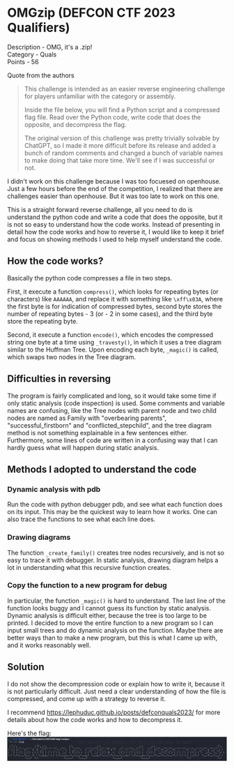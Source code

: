 # OMGzip (DEFCON CTF 2023 Qualifiers)

Description - OMG, it's a .zip!  
Category - Quals  
Points - 56  

Quote from the authors
> This challenge is intended as an easier reverse engineering challenge for players unfamiliar with the category or assembly.
> 
> Inside the file below, you will find a Python script and a compressed flag file. Read over the Python code, write code that does the opposite, and decompress the flag.
> 
> The original version of this challenge was pretty trivially solvable by ChatGPT, so I made it more difficult before its release and added a bunch of random comments and changed a bunch of variable names to make doing that take more time. We'll see if I was successful or not.

I didn't work on this challenge because I was too focuesed on openhouse. Just a few hours before the end of the competition, I realized that there are challenges
easier than openhouse. But it was too late to work on this one.

This is a straight forward reverse challenge, all you need to do is understand the python code and write a code that does the opposite,
but it is not so easy to understand how the code works. Instead of presenting in detail how the code works and how to reverse it,
I would like to keep it brief and focus on showing methods I used to help myself understand the code.

## How the code works?

Basically the python code compresses a file in two steps.

First, it execute a function `compress()`, which looks for repeating bytes (or characters) like `AAAAAA`, and replace it with something like `\xff\x03A`, where the first byte is for indication of compressed
bytes, second byte stores the number of repeating bytes - 3 (or - 2 in some cases), and the third byte store the repeating byte.

Second, it execute a function `encode()`, which encodes the compressed string one byte at a time using `_travesty()`,
in which it uses a tree diagram similar to the Huffman Tree.
Upon encoding each byte, `_magic()` is called, which swaps two nodes in the Tree diagram.

## Difficulties in reversing

The program is fairly complicated and long, so it would take some time if only static analysis (code inspection) is used.
Some comments and variable names are confusing, like the Tree nodes with parent node and two child nodes are named as Family with "overbearing parents",
"successful_firstborn" and "conflicted_stepchild",
and the tree diagram method is not something explainable in a few sentences either.
Furthermore, some lines of code are written in a confusing way that I can hardly guess what will happen during static analysis.

## Methods I adopted to understand the code

### Dynamic analysis with pdb
Run the code with python debugger pdb, and see what each function does on its input. This may be the quickest way to learn how it works.
One can also trace the functions to see what each line does.

### Drawing diagrams
The function `_create_family()` creates tree nodes recursively, and is not so easy to trace it with debugger.
In static analysis, drawing diagram helps a lot in understanding what this recursive function creates.

### Copy the function to a new program for debug
In particular, the function `_magic()` is hard to understand. The last line of the function looks buggy and I cannot guess its function by static analysis.
Dynamic analysis is difficult either, because the tree is too large to be printed.
I decided to move the entire function to a new program so I can input small trees and do dynamic analysis on the function.
Maybe there are better ways than to make a new program, but this is what I came up with, and it works reasonably well.

## Solution

I do not show the decompression code or explain how to write it, because it is not particularly difficult.
Just need a clear understanding of how the file is compressed, and come up with a strategy to reverse it.

I recommend
https://lephuduc.github.io/posts/defconquals2023/
for more details about how the code works and how to decompress it.

Here's the flag:
![](flag.png)
